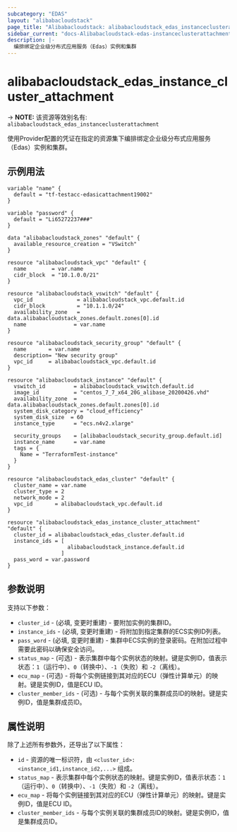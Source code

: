 ```yaml
---
subcategory: "EDAS"
layout: "alibabacloudstack"
page_title: "Alibabacloudstack: alibabacloudstack_edas_instanceclusterattachment"
sidebar_current: "docs-Alibabacloudstack-edas-instanceclusterattachment"
description: |- 
  编排绑定企业级分布式应用服务（Edas）实例和集群
---
```


# alibabacloudstack_edas_instance_cluster_attachment
-> **NOTE:** 该资源等效别名有: `alibabacloudstack_edas_instanceclusterattachment`

使用Provider配置的凭证在指定的资源集下编排绑定企业级分布式应用服务（Edas）实例和集群。

## 示例用法

```hcl
variable "name" {
  default = "tf-testacc-edasicattachment19002"
}

variable "password" {
  default = "Li65272237###"
}

data "alibabacloudstack_zones" "default" {
  available_resource_creation = "VSwitch"
} 

resource "alibabacloudstack_vpc" "default" {
  name        = var.name
  cidr_block  = "10.1.0.0/21"
}

resource "alibabacloudstack_vswitch" "default" {
  vpc_id              = alibabacloudstack_vpc.default.id
  cidr_block          = "10.1.1.0/24"
  availability_zone   = data.alibabacloudstack_zones.default.zones[0].id
  name               = var.name
}

resource "alibabacloudstack_security_group" "default" {
  name       = var.name
  description= "New security group"
  vpc_id     = alibabacloudstack_vpc.default.id
}

resource "alibabacloudstack_instance" "default" {
  vswitch_id         = alibabacloudstack_vswitch.default.id
  image_id           = "centos_7_7_x64_20G_alibase_20200426.vhd"
  availability_zone  = data.alibabacloudstack_zones.default.zones[0].id
  system_disk_category = "cloud_efficiency"
  system_disk_size  = 60
  instance_type      = "ecs.n4v2.xlarge"

  security_groups    = [alibabacloudstack_security_group.default.id]
  instance_name      = var.name
  tags = {
    Name = "TerraformTest-instance"
  }
}

resource "alibabacloudstack_edas_cluster" "default" {
  cluster_name = var.name
  cluster_type = 2
  network_mode = 2
  vpc_id       = alibabacloudstack_vpc.default.id
}

resource "alibabacloudstack_edas_instance_cluster_attachment" "default" {
  cluster_id = alibabacloudstack_edas_cluster.default.id
  instance_ids = [
                   alibabacloudstack_instance.default.id
                 ]
  pass_word = var.password
}
```

## 参数说明

支持以下参数：
* `cluster_id` - (必填, 变更时重建) - 要附加实例的集群ID。
* `instance_ids` - (必填, 变更时重建) - 将附加到指定集群的ECS实例ID列表。
* `pass_word` - (必填, 变更时重建) - 集群中ECS实例的登录密码。在附加过程中需要此密码以确保安全访问。
* `status_map` - (可选) - 表示集群中每个实例状态的映射。键是实例ID，值表示状态：`1`（运行中）、`0`（转换中）、`-1`（失败）和 `-2`（离线）。
* `ecu_map` - (可选) - 将每个实例链接到其对应的ECU（弹性计算单元）的映射。键是实例ID，值是ECU ID。
* `cluster_member_ids` - (可选) - 与每个实例关联的集群成员ID的映射。键是实例ID，值是集群成员ID。

## 属性说明

除了上述所有参数外，还导出了以下属性：
* `id` - 资源的唯一标识符，由 `<cluster_id>:<instance_id1,instance_id2,...>` 组成。
* `status_map` - 表示集群中每个实例状态的映射。键是实例ID，值表示状态：`1`（运行中）、`0`（转换中）、`-1`（失败）和 `-2`（离线）。
* `ecu_map` - 将每个实例链接到其对应的ECU（弹性计算单元）的映射。键是实例ID，值是ECU ID。
* `cluster_member_ids` - 与每个实例关联的集群成员ID的映射。键是实例ID，值是集群成员ID。